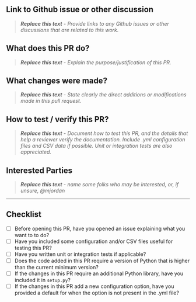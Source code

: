 ## Link to Github issue or other discussion

> _**Replace this text** - Provide links to any Github issues or other discussions that are related to this work._

## What does this PR do?

> _**Replace this text** - Explain the purpose/justification of this PR._

## What changes were made?

> _**Replace this text** - State clearly the direct additions or modifications made in this pull request._

## How to test / verify this PR?

> _**Replace this text** - Document how to test this PR, and the details that help a reviewer verify the documentation. Include .yml configuration files and CSV data if possible. Unit or integration tests are also appreciated._

## Interested Parties

> _**Replace this text** - name some folks who may be interested, or, if unsure, @mjordan_

---

## Checklist

* [ ] Before opening this PR, have you opened an issue explaining what you want to to do?
* [ ] Have you included some configuration and/or CSV files useful for testing this PR?
* [ ] Have you written unit or integration tests if applicable?
* [ ] Does the code added in this PR require a version of Python that is higher than the current minimum version?
* [ ] If the changes in this PR require an additional Python library, have you included it in `setup.py`?
* [ ] If the changes in this PR add a new configuration option, have you provided a default for when the option is not present in the .yml file?
